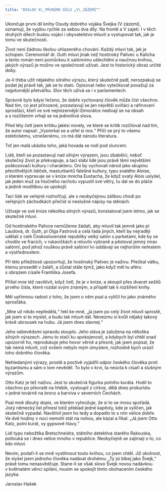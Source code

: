 ```yaml
---
title: "DOSLOV K\_PRVNÍMU DÍLU „V\_ZÁZEMÍ“"
---
```


Ukončuje první díl knihy Osudy dobrého vojáka Švejka (V zázemí), oznamuji, že vyjdou rychle za sebou dva díly: Na frontě a V zajetí. I v těch druhých dílech budou vojáci i obyvatelstvo mluvit a vystupovat tak, jak je tomu ve skutečnosti.

Život není žádnou školou uhlazeného chování. Každý mluví tak, jak je schopen. Ceremoniář dr. Guth mluví jinak než hostinský Palivec u Kalicha a tento román není pomůckou k salónnímu ušlechtění a naučnou knihou, jakých výrazů je možno ve společnosti užívat. Jest to historický obraz určité doby.

Je-li třeba užít nějakého silného výrazu, který skutečně padl, nerozpakuji se podat jej právě tak, jak se to stalo. Opisovat nebo vytečkovat považuji za nejpitomější přetvářku. Slov těch užívá se i v parlamentech.

Správně bylo kdysi řečeno, že dobře vychovaný člověk může číst všechno. Nad tím, co jest přirozené, pozastavují se jen největší sviňáci a rafinovaní sprosťáci, kteří ve své nejmizernější lžimorálce nedívají se na obsah a s rozčilením vrhají se na jednotlivá slova.

Před léty četl jsem kritiku jakési novely, ve které se kritik rozčiloval nad tím, že autor napsal: „Vysmrkal se a utřel si nos.“ Příčí se prý to všemu estetickému, vznešenému, co má dát národu literatura.

Toť jen malá ukázka toho, jaká hovada se rodí pod sluncem.

Lidé, kteří se pozastavují nad silným výrazem, jsou zbabělci, neboť skutečný život je překvapuje, a tací slabí lidé jsou právě těmi největšími poškozovači kultury i charakteru. Oni by vychovali národ jako skupinu přecitlivělých lidiček, masturbantů falešné kultury, typu svatého Aloise, o kterém vypravuje se v knize mnicha Eustacha, že když svatý Alois uslyšel, jak jeden muž za hlučného rachotu vypustil své větry, tu dal se do pláče a jedině modlitbou se upokojil.

Tací lidé se veřejně rozhořčují, ale s neobyčejnou zálibou chodí po veřejných záchodkách přečíst si neslušné nápisy na stěnách.

Užívaje ve své knize několika silných výrazů, konstatoval jsem letmo, jak se skutečně mluví.

Od hostinského Palivce nemůžeme žádati, aby mluvil tak jemně jako pí Laudová, dr. Guth, pí Olga Fastrová a celá řada jiných, kteří by nejraději udělali z celé Československé republiky velký salón s parketami, kde by se chodilo ve fracích, v rukavičkách a mluvilo vybraně a pěstoval jemný mrav salónní, pod jehož rouškou právě salónní lvi oddávají se nejhorším neřestem a výstřednostem.

Při této příležitosti upozorňuji, že hostinský Palivec je naživu. Přečkal válku, kterou proseděl v žaláři, a zůstal stále týmž, jako když měl tu aféru s obrazem císaře Františka Josefa.

Přišel mne též navštívit, když četl, že je v knize, a skoupil přes dvacet sešitů prvého čísla, které rozdal svým známým, a přispěl tak k rozšíření knihy.

Měl upřímnou radost z toho, že jsem o něm psal a vylíčil ho jako známého sprosťáka.

„Mne už nikdo nepředělá,“ řekl ke mně, „já jsem po celý život mluvil sprostě, jak jsem si to myslel, a budu tak mluvit dál. Nevezmu si kvůli nějaký takový krávě ubrousek na hubu. Já jsem dnes slavnej.“

Jeho sebevědomí opravdu stouplo. Jeho sláva je založena na několika silných výrazech. Jemu to stačí ku spokojenosti, a kdybych byl chtěl snad upozornit ho, reprodukuje jeho hovor věrně a přesně, jak jsem popsal, že tak nemá mluvit, což ovšem nebylo mým úmyslem, rozhodně bych urazil toho dobrého člověka.

Nehledanými výrazy, prostě a poctivě vyjádřil odpor českého člověka proti byzantismu a sám o tom nevěděl. To bylo v krvi, ta neúcta k císaři a slušným výrazům.

Otto Katz je též naživu. Jest to skutečná figurka polního kuráta. Hodil to všechno po převratě na hřebík, vystoupil z církve, dělá dnes prokuristu v jedné továrně na bronz a barviva v severních Čechách.

Psal mně dlouhý dopis, ve kterém vyhrožuje, že si to se mnou spořádá. Jistý německý list přinesl totiž překlad jedné kapitoly, kde je vylíčen, jak skutečně vypadal. Navštívil jsem ho tedy a dopadlo to s ním velice dobře. Ve dvě hodiny v noci nemohl stát na nohou, ale kázal a říkal: „Já jsem Otto Katz, polní kurát, vy gypsové hlavy.“

Lidí typu nebožtíka Bretschneidra, státního detektiva starého Rakouska, potlouká se i dnes velice mnoho v republice. Neobyčejně se zajímají o to, co kdo mluví.

Nevím, podaří-li se mně vystihnout touto knihou, co jsem chtěl. Již okolnost, že slyšel jsem jednoho člověka nadávat druhému: „Ty jsi blbej jako Švejk,“ právě tomu nenasvědčuje. Stane-li se však slovo Švejk novou nadávkou v květnatém věnci spílání, musím se spokojit tímto obohacením českého jazyka.

Jaroslav Hašek
